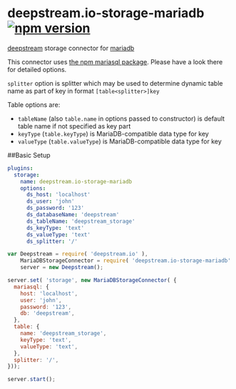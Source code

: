 # deepstream.io-storage-mariadb [![npm version](https://badge.fury.io/js/deepstream.io-storage-mariadb.svg)](https://badge.fury.io/js/deepstream.io-storage-mariadb)

[deepstream](http://deepstream.io) storage connector for [mariadb](https://mariadb.org/)

This connector uses [the npm mariasql package](https://www.npmjs.com/package/mariasql). Please have a look there for detailed options.

`splitter` option is splitter which may be used to determine dynamic table name as part of key in format `[table<splitter>]key`

Table options are:

* `tableName` (also `table.name` in options passed to constructor) is default table name if not specified as key part
* `keyType` (`table.keyType`) is MariaDB-compatible data type for key
* `valueType` (`table.valueType`) is MariaDB-compatible data type for key

##Basic Setup
```yaml
plugins:
  storage:
    name: deepstream.io-storage-mariadb
    options:
      ds_host: 'localhost'
      ds_user: 'john'
      ds_password: '123'
      ds_databaseName: 'deepstream'
      ds_tableName: 'deepstream_storage'
      ds_keyType: 'text'
      ds_valueType: 'text'
      ds_splitter: '/'
```

```javascript
var Deepstream = require( 'deepstream.io' ),
    MariaDBStorageConnector = require( 'deepstream.io-storage-mariadb' ),
    server = new Deepstream();

server.set( 'storage', new MariaDBStorageConnector( {
  mariasql: {
    host: 'localhost',
    user: 'john',
    password: '123',
    db: 'deepstream',
  },
  table: {
    name: 'deepstream_storage',
    keyType: 'text',
    valueType: 'text',
  },
  splitter: '/',
}));

server.start();
```
